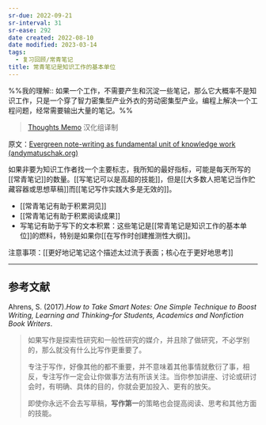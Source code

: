 ```yaml
---
sr-due: 2022-09-21
sr-interval: 31
sr-ease: 292
date created: 2022-08-10
date modified: 2023-03-14
tags:
  - 复习回顾/常青笔记
title: 常青笔记是知识工作的基本单位
---
```


%%我的理解:: 如果一个工作，不需要产生和沉淀一些笔记，那么它大概率不是知识工作，只是一个穿了智力密集型产业外衣的劳动密集型产业。编程上解决一个工程问题，经常需要输出大量的笔记。%%

> [Thoughts Memo](https://paratranz.cn/projects/3131) 汉化组译制

原文：[Evergreen note-writing as fundamental unit of knowledge work (andymatuschak.org)](https://notes.andymatuschak.org/z3SjnvsB5aR2ddsycyXofbYR7fCxo7RmKW2be)

如果非要为知识工作者找一个主要标志，我所知的最好指标，可能是每天所写的[[常青笔记]]的数量。[[写笔记可以是高超的技能]]，但是[[大多数人把笔记当作贮藏容器或思想草稿]]而[[笔记写作实践大多是无效的]]。

- [[常青笔记有助于积累洞见]]
- [[常青笔记有助于积累阅读成果]]
- 写笔记有助于写下的文本积累：这些笔记是[[常青笔记是知识工作的基本单位]]的燃料，特别是如果你[[在写作时创建推测性大纲]]。

注意事项：[[更好地记笔记这个描述太过流于表面；核心在于更好地思考]]

___

## 参考文献

Ahrens, S. (2017).*How to Take Smart Notes: One Simple Technique to Boost Writing, Learning and Thinking–for Students, Academics and Nonfiction Book Writers*.

> 如果写作是探索性研究和一般性研究的媒介，并且除了做研究，不必学别的，那么就没有什么比写作更重要了。
>
> 专注于写作，好像其他的都不重要，并不意味着其他事情就敷衍了事，相反，专注写作一定会让你做事方法有所该关注。当你参加讲座、讨论或研讨会时，有明确、具体的目的，你就会更加投入、更有的放矢。
>
> 即使你永远不会去写草稿，**写作第一**的策略也会提高阅读、思考和其他方面的技能。
